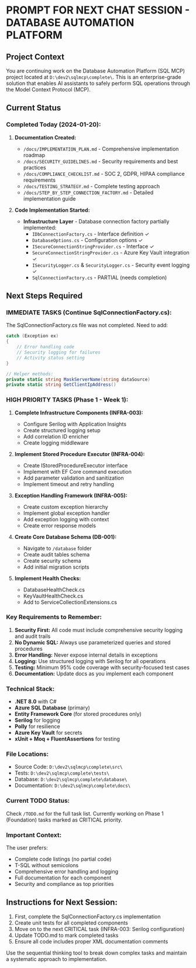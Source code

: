 # PROMPT FOR NEXT CHAT SESSION - DATABASE AUTOMATION PLATFORM

## Project Context
You are continuing work on the Database Automation Platform (SQL MCP) project located at `D:\dev2\sqlmcp\complete\`. This is an enterprise-grade solution that enables AI assistants to safely perform SQL operations through the Model Context Protocol (MCP).

## Current Status
### Completed Today (2024-01-20):
1. **Documentation Created:**
   - `/docs/IMPLEMENTATION_PLAN.md` - Comprehensive implementation roadmap
   - `/docs/SECURITY_GUIDELINES.md` - Security requirements and best practices
   - `/docs/COMPLIANCE_CHECKLIST.md` - SOC 2, GDPR, HIPAA compliance requirements
   - `/docs/TESTING_STRATEGY.md` - Complete testing approach
   - `/docs/STEP_BY_STEP_CONNECTION_FACTORY.md` - Detailed implementation guide

2. **Code Implementation Started:**
   - **Infrastructure Layer** - Database connection factory partially implemented:
     - `IDbConnectionFactory.cs` - Interface definition ✓
     - `DatabaseOptions.cs` - Configuration options ✓
     - `ISecureConnectionStringProvider.cs` - Interface ✓
     - `SecureConnectionStringProvider.cs` - Azure Key Vault integration ✓
     - `ISecurityLogger.cs` & `SecurityLogger.cs` - Security event logging ✓
     - `SqlConnectionFactory.cs` - PARTIAL (needs completion)

## Next Steps Required

### IMMEDIATE TASKS (Continue SqlConnectionFactory.cs):
The SqlConnectionFactory.cs file was not completed. Need to add:
```csharp
catch (Exception ex)
{
    // Error handling code
    // Security logging for failures
    // Activity status setting
}

// Helper methods:
private static string MaskServerName(string dataSource)
private static string GetClientIpAddress()
```

### HIGH PRIORITY TASKS (Phase 1 - Week 1):
1. **Complete Infrastructure Components (INFRA-003):**
   - Configure Serilog with Application Insights
   - Create structured logging setup
   - Add correlation ID enricher
   - Create logging middleware

2. **Implement Stored Procedure Executor (INFRA-004):**
   - Create IStoredProcedureExecutor interface
   - Implement with EF Core command execution
   - Add parameter validation and sanitization
   - Implement timeout and retry handling

3. **Exception Handling Framework (INFRA-005):**
   - Create custom exception hierarchy
   - Implement global exception handler
   - Add exception logging with context
   - Create error response models

4. **Create Core Database Schema (DB-001):**
   - Navigate to `/database` folder
   - Create audit tables schema
   - Create security schema
   - Add initial migration scripts

5. **Implement Health Checks:**
   - DatabaseHealthCheck.cs
   - KeyVaultHealthCheck.cs
   - Add to ServiceCollectionExtensions.cs

### Key Requirements to Remember:
1. **Security First:** All code must include comprehensive security logging and audit trails
2. **No Dynamic SQL:** Always use parameterized queries and stored procedures
3. **Error Handling:** Never expose internal details in exceptions
4. **Logging:** Use structured logging with Serilog for all operations
5. **Testing:** Minimum 95% code coverage with security-focused test cases
6. **Documentation:** Update docs as you implement each component

### Technical Stack:
- **.NET 8.0** with C#
- **Azure SQL Database** (primary)
- **Entity Framework Core** (for stored procedures only)
- **Serilog** for logging
- **Polly** for resilience
- **Azure Key Vault** for secrets
- **xUnit + Moq + FluentAssertions** for testing

### File Locations:
- Source Code: `D:\dev2\sqlmcp\complete\src\`
- Tests: `D:\dev2\sqlmcp\complete\tests\`
- Database: `D:\dev2\sqlmcp\complete\database\`
- Documentation: `D:\dev2\sqlmcp\complete\docs\`

### Current TODO Status:
Check `/TODO.md` for the full task list. Currently working on Phase 1 (Foundation) tasks marked as CRITICAL priority.

### Important Context:
The user prefers:
- Complete code listings (no partial code)
- T-SQL without semicolons
- Comprehensive error handling and logging
- Full documentation for each component
- Security and compliance as top priorities

## Instructions for Next Session:
1. First, complete the SqlConnectionFactory.cs implementation
2. Create unit tests for all completed components
3. Move on to the next CRITICAL task (INFRA-003: Serilog configuration)
4. Update TODO.md to mark completed tasks
5. Ensure all code includes proper XML documentation comments

Use the sequential thinking tool to break down complex tasks and maintain a systematic approach to implementation.